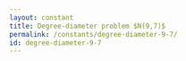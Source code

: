```yaml
---
layout: constant
title: Degree-diameter problem $N(9,7)$
permalink: /constants/degree-diameter-9-7/
id: degree-diameter-9-7
---
```

